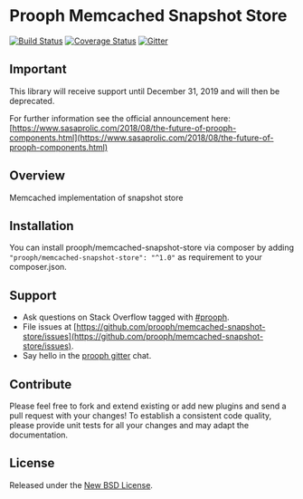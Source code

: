 # Prooph Memcached Snapshot Store

[![Build Status](https://travis-ci.org/prooph/memcached-snapshot-store.svg?branch=master)](https://travis-ci.org/prooph/memcached-snapshot-store)
[![Coverage Status](https://coveralls.io/repos/prooph/memcached-snapshot-store/badge.svg?branch=master&service=github)](https://coveralls.io/github/prooph/memcached-snapshot-store?branch=master)
[![Gitter](https://badges.gitter.im/Join%20Chat.svg)](https://gitter.im/prooph/improoph)

## Important

This library will receive support until December 31, 2019 and will then be deprecated.

For further information see the official announcement here: [https://www.sasaprolic.com/2018/08/the-future-of-prooph-components.html](https://www.sasaprolic.com/2018/08/the-future-of-prooph-components.html)

## Overview

Memcached implementation of snapshot store

## Installation

You can install prooph/memcached-snapshot-store via composer by adding `"prooph/memcached-snapshot-store": "^1.0"` as requirement to your composer.json.

## Support

- Ask questions on Stack Overflow tagged with [#prooph](https://stackoverflow.com/questions/tagged/prooph).
- File issues at [https://github.com/prooph/memcached-snapshot-store/issues](https://github.com/prooph/memcached-snapshot-store/issues).
- Say hello in the [prooph gitter](https://gitter.im/prooph/improoph) chat.

## Contribute

Please feel free to fork and extend existing or add new plugins and send a pull request with your changes!
To establish a consistent code quality, please provide unit tests for all your changes and may adapt the documentation.

## License

Released under the [New BSD License](LICENSE).
